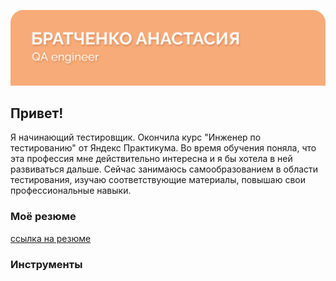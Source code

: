 ![Header](https://github.com/sunvive/sunvive/blob/main/git.png)

## Привет! 
Я начинающий тестировщик.
Окончила курс "Инженер по тестированию" от Яндекс Практикума. Во время обучения поняла, что эта профессия мне действительно интересна и я бы хотела в ней развиваться дальше. Сейчас занимаюсь самообразованием в области тестирования, изучаю соответствующие материалы, повышаю свои профессиональные навыки.

### Моё резюме
[ссылка на резюме](https://drive.google.com/file/d/1FaAN9lerp8fapwngFVeTb4Un-kGJWHzP/view?usp=sharing)

### Инструменты
